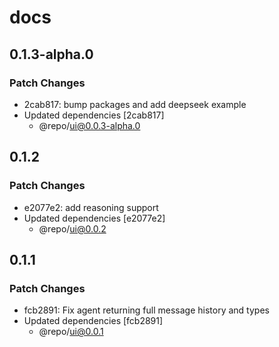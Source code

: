 # docs

## 0.1.3-alpha.0

### Patch Changes

- 2cab817: bump packages and add deepseek example
- Updated dependencies [2cab817]
  - @repo/ui@0.0.3-alpha.0

## 0.1.2

### Patch Changes

- e2077e2: add reasoning support
- Updated dependencies [e2077e2]
  - @repo/ui@0.0.2

## 0.1.1

### Patch Changes

- fcb2891: Fix agent returning full message history and types
- Updated dependencies [fcb2891]
  - @repo/ui@0.0.1

